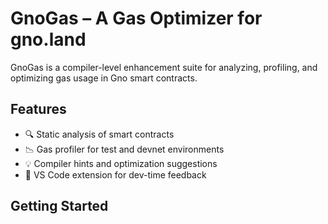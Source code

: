 # GnoGas – A Gas Optimizer for gno.land

GnoGas is a compiler-level enhancement suite for analyzing, profiling, and optimizing gas usage in Gno smart contracts.

## Features

- 🔍 Static analysis of smart contracts
- 📉 Gas profiler for test and devnet environments
- 💡 Compiler hints and optimization suggestions
- 🧠 VS Code extension for dev-time feedback

## Getting Started

